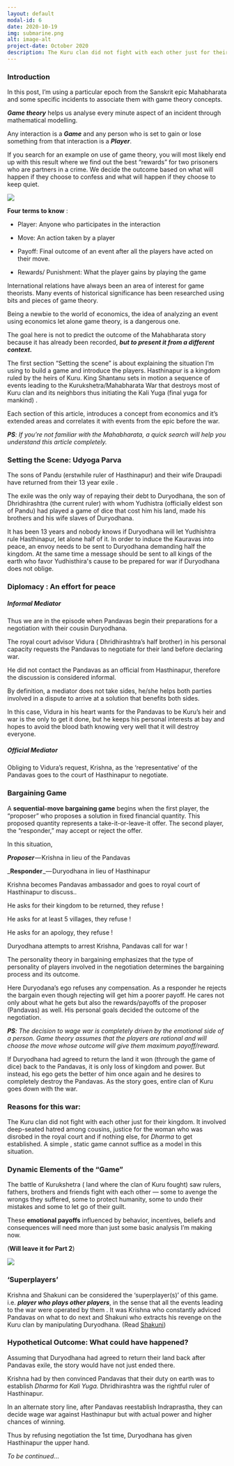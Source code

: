 ```yaml
---
layout: default
modal-id: 6
date: 2020-10-19
img: submarine.png
alt: image-alt
project-date: October 2020
description: The Kuru clan did not fight with each other just for their kingdom. It involved deep-seated hatred among cousins, justice for the woman who was disrobed in the royal court and if nothing else, Dharma.
---
```


### Introduction

In this post, I’m using a particular epoch from the Sanskrit epic Mahabharata and some specific incidents to associate them with game theory concepts.

_**Game theory**_ helps us analyse every minute aspect of an incident through mathematical modelling.

Any interaction is a _**Game**_ and any person who is set to gain or lose something from that interaction is a _**Player**_.

If you search for an example on use of game theory, you will most likely end up with this result where we find out the best “rewards” for two prisoners who are partners in a crime. We decide the outcome based on what will happen if they choose to confess and what will happen if they choose to keep quiet.

[![](https://cdn.substack.com/image/fetch/w_1456,c_limit,f_auto,q_auto:good,fl_progressive:steep/https%3A%2F%2Fbucketeer-e05bbc84-baa3-437e-9518-adb32be77984.s3.amazonaws.com%2Fpublic%2Fimages%2Fa2ad1905-a349-44e8-9b53-e41d7cb3a613_1893x775.png)](https://cdn.substack.com/image/fetch/f_auto,q_auto:good,fl_progressive:steep/https%3A%2F%2Fbucketeer-e05bbc84-baa3-437e-9518-adb32be77984.s3.amazonaws.com%2Fpublic%2Fimages%2Fa2ad1905-a349-44e8-9b53-e41d7cb3a613_1893x775.png)

**Four terms to know** :

-   Player: Anyone who participates in the interaction
    
-   Move: An action taken by a player
    
-   Payoff: Final outcome of an event after all the players have acted on their move.
    
-   Rewards/ Punishment: What the player gains by playing the game
    

International relations have always been an area of interest for game theorists. Many events of historical significance has been researched using bits and pieces of game theory.

Being a newbie to the world of economics, the idea of analyzing an event using economics let alone game theory, is a dangerous one.

The goal here is not to predict the outcome of the Mahabharata story because it has already been recorded, _**but to present it from a different context.**_

The first section “Setting the scene” is about explaining the situation I’m using to build a game and introduce the players. Hasthinapur is a kingdom ruled by the heirs of Kuru. King Shantanu sets in motion a sequence of events leading to the Kurukshetra/Mahabharata War that destroys most of Kuru clan and its neighbors thus initiating the Kali Yuga (final yuga for mankind) .

Each section of this article, introduces a concept from economics and it’s extended areas and correlates it with events from the epic before the war.

_**PS**: If you’re not familiar with the Mahabharata, a quick search will help you understand this article completely._

### Setting the Scene: Udyoga Parva

The sons of Pandu (erstwhile ruler of Hasthinapur) and their wife Draupadi have returned from their 13 year exile .

The exile was the only way of repaying their debt to Duryodhana, the son of Dhridhirashtra (the current ruler) with whom Yudhistra (officially eldest son of Pandu) had played a game of dice that cost him his land, made his brothers and his wife slaves of Duryodhana.

It has been 13 years and nobody knows if Duryodhana will let Yudhishtra rule Hasthinapur, let alone half of it. In order to induce the Kauravas into peace, an envoy needs to be sent to Duryodhana demanding half the kingdom. At the same time a message should be sent to all kings of the earth who favor Yudhisthira's cause to be prepared for war if Duryodhana does not oblige.

### Diplomacy : An effort for peace

##### Informal Mediator

Thus we are in the episode when Pandavas begin their preparations for a negotiation with their cousin Duryodhana.

The royal court advisor Vidura ( Dhridhirashtra’s half brother) in his personal capacity requests the Pandavas to negotiate for their land before declaring war.

He did not contact the Pandavas as an official from Hasthinapur, therefore the discussion is considered informal.

By definition, a mediator does not take sides, he/she helps both parties involved in a dispute to arrive at a solution that benefits both sides.

In this case, Vidura in his heart wants for the Pandavas to be Kuru’s heir and war is the only to get it done, but he keeps his personal interests at bay and hopes to avoid the blood bath knowing very well that it will destroy everyone.

##### Official Mediator

Obliging to Vidura’s request, Krishna, as the ‘representative’ of the Pandavas goes to the court of Hasthinapur to negotiate.

### Bargaining Game

A **sequential-move bargaining game** begins when the first player, the “proposer” who proposes a solution in fixed financial quantity. This proposed quantity represents a take-it-or-leave-it offer. The second player, the “responder,” may accept or reject the offer.

In this situation,

_**Proposer**_ — Krishna in lieu of the Pandavas

_**Responder** _— Duryodhana in lieu of Hasthinapur

Krishna becomes Pandavas ambassador and goes to royal court of Hasthinapur to discuss..

He asks for their kingdom to be returned, they refuse !

He asks for at least 5 villages, they refuse !

He asks for an apology, they refuse !

Duryodhana attempts to arrest Krishna, Pandavas call for war !

The personality theory in bargaining emphasizes that the type of personality of players involved in the negotiation determines the bargaining process and its outcome.

Here Duryodana’s ego refuses any compensation. As a responder he rejects the bargain even though rejecting will get him a poorer payoff. He cares not only about what he gets but also the rewards/payoffs of the proposer (Pandavas) as well. His personal goals decided the outcome of the negotiation.

_**PS**: The decision to wage war is completely driven by the emotional side of a person. Game theory assumes that the players are rational and will choose the move whose outcome will give them maximum payoff/reward._

If Duryodhana had agreed to return the land it won (through the game of dice) back to the Pandavas, it is only loss of kingdom and power. But instead, his ego gets the better of him once again and he desires to completely destroy the Pandavas. As the story goes, entire clan of Kuru goes down with the war.

### Reasons for this war:

The Kuru clan did not fight with each other just for their kingdom. It involved deep-seated hatred among cousins, justice for the woman who was disrobed in the royal court and if nothing else, for _Dharma_ to get established. A simple , static game cannot suffice as a model in this situation.

### Dynamic Elements of the “Game”

The battle of Kurukshetra ( land where the clan of Kuru fought) saw rulers, fathers, brothers and friends fight with each other — some to avenge the wrongs they suffered, some to protect humanity, some to undo their mistakes and some to let go of their guilt.

These **emotional payoffs** influenced by behavior, incentives, beliefs and consequences will need more than just some basic analysis I’m making now.

(**Will leave it for Part 2**)

[![](https://cdn.substack.com/image/fetch/w_1456,c_limit,f_auto,q_auto:good,fl_progressive:steep/https%3A%2F%2Fbucketeer-e05bbc84-baa3-437e-9518-adb32be77984.s3.amazonaws.com%2Fpublic%2Fimages%2F2a5ebf95-4e98-402b-a906-a179d7518c06_540x670.png)](https://cdn.substack.com/image/fetch/f_auto,q_auto:good,fl_progressive:steep/https%3A%2F%2Fbucketeer-e05bbc84-baa3-437e-9518-adb32be77984.s3.amazonaws.com%2Fpublic%2Fimages%2F2a5ebf95-4e98-402b-a906-a179d7518c06_540x670.png)

### ‘Superplayers’

Krishna and Shakuni can be considered the ‘superplayer(s)’ of this game. i.e. _**player who plays other players**_, in the sense that all the events leading to the war were operated by them . It was Krishna who constantly adviced Pandavas on what to do next and Shakuni who extracts his revenge on the Kuru clan by manipulating Duryodhana. (Read [Shakuni](https://threedotsinarow.substack.com/p/shakuni.html))

### Hypothetical Outcome: What could have happened?

Assuming that Duryodhana had agreed to return their land back after Pandavas exile, the story would have not just ended there.

Krishna had by then convinced Pandavas that their duty on earth was to establish _Dharma_ for _Kali Yuga._ Dhridhirashtra was the rightful ruler of Hasthinapur.

In an alternate story line, after Pandavas reestablish Indraprastha, they can decide wage war against Hasthinapur but with actual power and higher chances of winning.

Thus by refusing negotiation the 1st time, Duryodhana has given Hasthinapur the upper hand.

_To be continued_…

